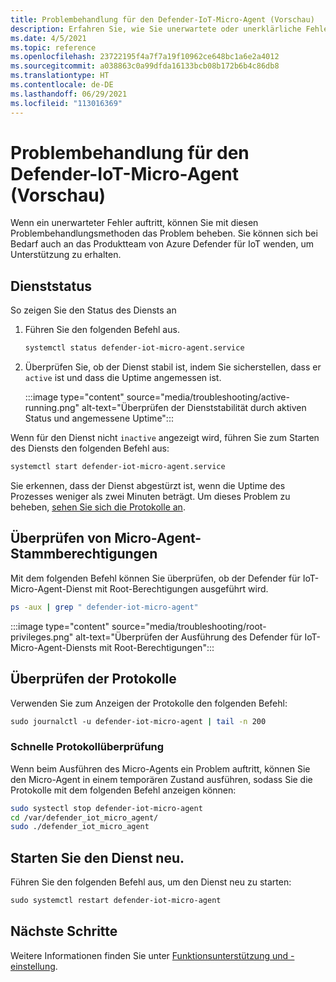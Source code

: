 ```yaml
---
title: Problembehandlung für den Defender-IoT-Micro-Agent (Vorschau)
description: Erfahren Sie, wie Sie unerwartete oder unerklärliche Fehler behandeln.
ms.date: 4/5/2021
ms.topic: reference
ms.openlocfilehash: 23722195f4a7f7a19f10962ce648bc1a6e2a4012
ms.sourcegitcommit: a038863c0a99dfda16133bcb08b172b6b4c86db8
ms.translationtype: HT
ms.contentlocale: de-DE
ms.lasthandoff: 06/29/2021
ms.locfileid: "113016369"
---
```

# <a name="defender-iot-micro-agent-troubleshooting-preview"></a>Problembehandlung für den Defender-IoT-Micro-Agent (Vorschau)

Wenn ein unerwarteter Fehler auftritt, können Sie mit diesen Problembehandlungsmethoden das Problem beheben. Sie können sich bei Bedarf auch an das Produktteam von Azure Defender für IoT wenden, um Unterstützung zu erhalten.   

## <a name="service-status"></a>Dienststatus 

So zeigen Sie den Status des Diensts an 

1. Führen Sie den folgenden Befehl aus.

    ```bash
    systemctl status defender-iot-micro-agent.service 
    ```

1. Überprüfen Sie, ob der Dienst stabil ist, indem Sie sicherstellen, dass er `active` ist und dass die Uptime angemessen ist.

    :::image type="content" source="media/troubleshooting/active-running.png" alt-text="Überprüfen der Dienststabilität durch aktiven Status und angemessene Uptime":::

Wenn für den Dienst nicht `inactive` angezeigt wird, führen Sie zum Starten des Diensts den folgenden Befehl aus:

```bash
systemctl start defender-iot-micro-agent.service 
```

Sie erkennen, dass der Dienst abgestürzt ist, wenn die Uptime des Prozesses weniger als zwei Minuten beträgt. Um dieses Problem zu beheben, [sehen Sie sich die Protokolle an](#review-the-logs).

## <a name="validate-micro-agent-root-privileges"></a>Überprüfen von Micro-Agent-Stammberechtigungen

Mit dem folgenden Befehl können Sie überprüfen, ob der Defender für IoT-Micro-Agent-Dienst mit Root-Berechtigungen ausgeführt wird.

```bash
ps -aux | grep " defender-iot-micro-agent"
```

:::image type="content" source="media/troubleshooting/root-privileges.png" alt-text="Überprüfen der Ausführung des Defender für IoT-Micro-Agent-Diensts mit Root-Berechtigungen":::
## <a name="review-the-logs"></a>Überprüfen der Protokolle 

Verwenden Sie zum Anzeigen der Protokolle den folgenden Befehl:  

```bash
sudo journalctl -u defender-iot-micro-agent | tail -n 200 
```

### <a name="quick-log-review"></a>Schnelle Protokollüberprüfung

Wenn beim Ausführen des Micro-Agents ein Problem auftritt, können Sie den Micro-Agent in einem temporären Zustand ausführen, sodass Sie die Protokolle mit dem folgenden Befehl anzeigen können:

```bash
sudo systectl stop defender-iot-micro-agent
cd /var/defender_iot_micro_agent/
sudo ./defender_iot_micro_agent
```

## <a name="restart-the-service"></a>Starten Sie den Dienst neu.

Führen Sie den folgenden Befehl aus, um den Dienst neu zu starten: 

```bash
sudo systemctl restart defender-iot-micro-agent 
```

## <a name="next-steps"></a>Nächste Schritte

Weitere Informationen finden Sie unter [Funktionsunterstützung und -einstellung](edge-security-module-deprecation.md).
